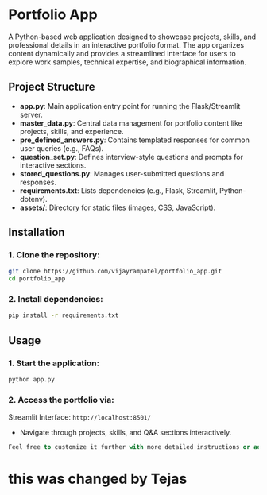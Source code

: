 # Portfolio App

A Python-based web application designed to showcase projects, skills, and professional details in an interactive portfolio format. The app organizes content dynamically and provides a streamlined interface for users to explore work samples, technical expertise, and biographical information.

## Project Structure

- **app.py**: Main application entry point for running the Flask/Streamlit server.
- **master_data.py**: Central data management for portfolio content like projects, skills, and experience.
- **pre_defined_answers.py**: Contains templated responses for common user queries (e.g., FAQs).
- **question_set.py**: Defines interview-style questions and prompts for interactive sections.
- **stored_questions.py**: Manages user-submitted questions and responses.
- **requirements.txt**: Lists dependencies (e.g., Flask, Streamlit, Python-dotenv).
- **assets/**: Directory for static files (images, CSS, JavaScript).

## Installation

### 1. Clone the repository:
```bash
git clone https://github.com/vijayrampatel/portfolio_app.git
cd portfolio_app
```

### 2. Install dependencies:
```bash
pip install -r requirements.txt
```

## Usage

### 1. Start the application:
```bash
python app.py
```

### 2. Access the portfolio via:
Streamlit Interface: `http://localhost:8501/`
- Navigate through projects, skills, and Q&A sections interactively.

```SQl
Feel free to customize it further with more detailed instructions or add specific sections like **Features**, **Technologies Used**, or **Screenshots** as needed!
```
# this was changed by Tejas

